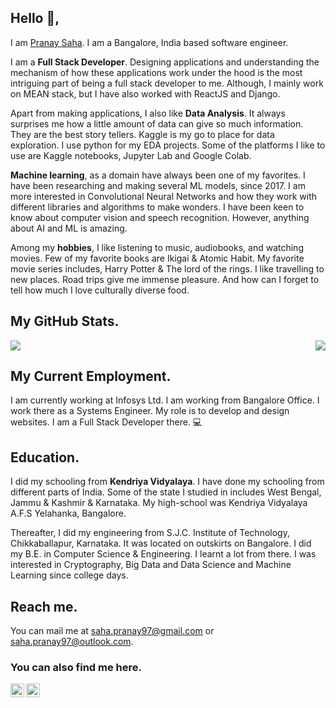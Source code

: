 ## Hello 👋,

I am [Pranay Saha](https://pranaysaha97.github.io/). I am a Bangalore, India based software engineer. 

I am a <strong>Full Stack Developer</strong>. Designing applications and understanding the mechanism of how these applications work under the hood is the most intriguing part of being a full stack developer to me. Although, I mainly work on MEAN stack, but I have also worked with ReactJS and Django.

Apart from making applications, I also like <strong>Data Analysis</strong>. It always surprises me how a little amount of data can give so much information. They are the best story tellers. Kaggle is my go to place for data exploration. I use python for my EDA projects. Some of the platforms I like to use are Kaggle notebooks, Jupyter Lab and Google Colab.

<strong>Machine learning</strong>, as a domain have always been one of my favorites. I have been researching and making several ML models, since 2017. I am more interested in Convolutional Neural Networks and how they work with different libraries and algorithms to make wonders. I have been keen to know about computer vision and speech recognition. However, anything about AI and ML is amazing.

Among my <strong>hobbies</strong>, I like listening to music, audiobooks, and watching movies. Few of my favorite books are Ikigai & Atomic Habit. My favorite movie series includes, Harry Potter & The lord of the rings. I like travelling to new places. Road trips give me immense pleasure. And how can I forget to tell how much I love culturally diverse food.


## My GitHub Stats.
<a href="https://github.com/PranaySaha97?tab=repositories">
 <img align="center" src="https://github-readme-stats.vercel.app/api?username=pranaysaha97&title_color=ffffff&show_icons=true&theme=radical"/>
</a>

<a href="https://github.com/PranaySaha97?tab=repositories">
  <img align="right" src="https://github-readme-stats.vercel.app/api/top-langs/?username=pranaysaha97&title_color=ffffff&show_icons=true&theme=radical" />
</a>

## My Current Employment.

I am currently working at Infosys Ltd. I am working from Bangalore Office. I work there as a Systems Engineer. My role is to develop and design websites. I am a Full Stack Developer there. 💻

## Education.

I did my schooling from <strong>Kendriya Vidyalaya</strong>. I have done my schooling from different parts of India. Some of the state I studied in includes West Bengal, Jammu & Kashmir & Karnataka. 
My high-school was Kendriya Vidyalaya A.F.S Yelahanka, Bangalore.

Thereafter, I did my engineering from S.J.C. Institute of Technology, Chikkaballapur, Karnataka. It was located on outskirts on Bangalore. I did my B.E. in Computer Science & Engineering. I learnt a lot from there. I was interested in Cryptography, Big Data and Data Science and Machine Learning since college days.

## Reach me.

You can mail me at saha.pranay97@gmail.com or saha.pranay97@outlook.com.
### You can also find me here.
<a href="https://www.linkedin.com/in/pranay-saha-42820011a/">
  <img align="left" alt="Pranay's Linkdein" width="22px" src="https://cdn.jsdelivr.net/npm/simple-icons@v3/icons/linkedin.svg" />
</a>
&nbsp;
<a href="https://github.com/PranaySaha97">
  <img align="left" alt="Pranay's Github" width="22px" src="https://cdn.jsdelivr.net/npm/simple-icons@v3/icons/github.svg" />
</a>
